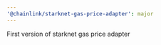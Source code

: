 ```yaml
---
'@chainlink/starknet-gas-price-adapter': major
---
```


First version of starknet gas price adapter
